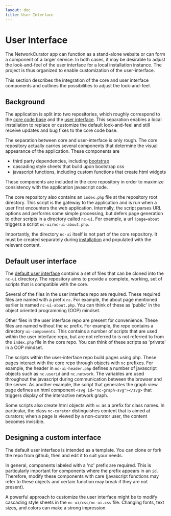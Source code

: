 ```yaml
---
layout: doc
title: User Interface
---
```


# User Interface

The NetworkCurator app can function as a stand-alone website or can form a component of a larger service. In both cases, it may be desirable to adjust the look-and-feel of the user interface for a local installation instance. The project is thus organized to enable customization of the user-interface. 

This section describes the integration of the core and user interface components and outlines the possibilities to adjust the look-and-feel.



## Background

The application is split into two repositories, which roughly correspond to the [core code base](https://github.com/NetworkCurator/NetworkCurator) and the [user interface](https://github.com/NetworkCurator/NetworkCurator-ui). This separation enables a local installation to replace or customize the default look-and-feel and still receive updates and bug fixes to the core code base.

The separation between core and user-interface is only rough. The core repository actually carries several components that determine the visual appearance of the application. These components are

 - third party dependencies, including [bootstrap](http://getbootstrap.com/)
 - cascading style sheets that build upon bootstrap css
 - javascript functions, including custom functions that create html widgets 

These components are included in the core repository in order to maximize consistency with the application javascript code. 

The core repository also contains an `index.php` file at the repository root directory. This script is the gateway to the application and is run when a user first encounters the web application. Internally, the script parses URL options and performs some simple processing, but defers page generation to other scripts in a directory called `nc-ui`. For example, a url `?page=about` triggers a script `nc-ui/nc-ui-about.php`. 

Importantly, the directory `nc-ui` itself is not part of the core repository. It must be created separately during [installation](../user/install.html) and populated with the relevant content. 



## Default user interface

The [default user interface](https://github.com/NetworkCurator/NetworkCurator-ui) contains a set of files that can be cloned into the `nc-ui` directory. The repository aims to provide a complete, working, set of scripts that is compatible with the core.

Several of the files in the user interface repo are required. These required files are named with a prefix `nc`. For example, the about page mentioned earlier is named `nc-ui-about.php`. You can think of these as 'public' in the object oriented programming (OOP) mindset.

Other files in the user interface repo are present for convenience. These files are named without the `nc` prefix. For example, the repo contains a directory `ui-components`. This contains a number of scripts that are used within the user interface repo, but are not referred to is not referred to from the `index.php` file in the core repo. You can think of these scripts as 'private' in a OOP mindset.

The scripts within the user-interface repo build pages using php. These pages interact with the core repo through objects with `nc` prefixes. For example, the header in `nc-ui-header.php` defines a number of javascript objects such as `nc.userid` and `nc.network`. The variables are used throughout the javascript during communication between the browser and the server. As another example, the script that generates the graph view page defines an html component `<svg id="nc-graph-svg"></svg>` that triggers display of the interactive network graph.

Some scripts also create html objects with `nc` as a prefix for class names. In particular, the class `nc-curator` distinguishes content that is aimed at curators; when a page is viewed by a non-curator user, the content becomes invisible. 



## Designing a custom interface

The default user interface is intended as a template. You can clone or fork the repo from github, then and edit it to suit your needs. 

In general, components labeled with a 'nc' prefix are required. This is particularly important for components where the prefix appears in an `id`. Therefore, modify these components with care (javascript functions may refer to these objects and certain function may break if they are not present).

A powerful approach to customize the user interface might be to modify cascading style sheets in the `nc-ui/css/nc-ui.css` file. Changing fonts, text sizes, and colors can make a strong impression.





